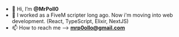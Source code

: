 - 👋 Hi, I’m **@MrPoll0**
- 👀 I worked as a FiveM scripter long ago. Now i'm moving into web development. (React, TypeScript, Elixir, NextJS)
- 📫 How to reach me --> **mrp0ollo@gmail.com**

<!---
MrPoll0/MrPoll0 is a ✨ special ✨ repository because its `README.md` (this file) appears on your GitHub profile.
You can click the Preview link to take a look at your changes.
--->
